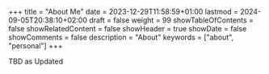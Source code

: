+++
title = "About Me"
date = 2023-12-29T11:58:59+01:00
lastmod = 2024-09-05T20:38:10+02:00
draft = false
weight = 99
showTableOfContents = false
showRelatedContent = false
showHeader = true
showDate = false
showComments = false
description = "About"
keywords = ["about", "personal"]
+++

TBD
as
Updated
